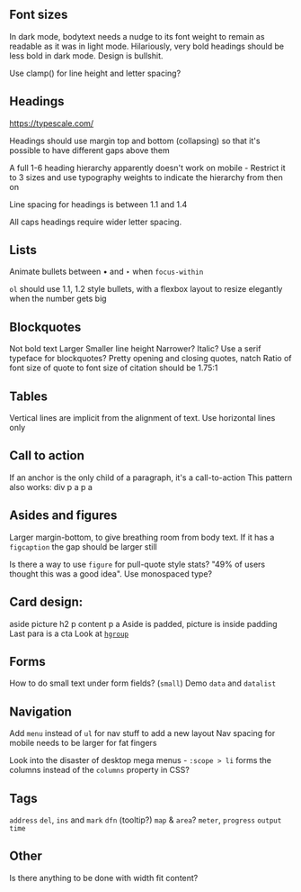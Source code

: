 ## Font sizes

In dark mode, bodytext needs a nudge to its font weight to remain as readable as it was in light mode. Hilariously, very bold headings should be less bold in dark mode. Design is bullshit.

Use clamp() for line height and letter spacing?

## Headings

https://typescale.com/

Headings should use margin top and bottom (collapsing) so that it's possible to have different gaps above them

A full 1-6 heading hierarchy apparently doesn't work on mobile -
Restrict it to 3 sizes and use typography weights to indicate the hierarchy from then on

Line spacing for headings is between 1.1 and 1.4

All caps headings require wider letter spacing.

## Lists

Animate bullets between • and ‣ when `focus-within`

`ol` should use 1.1, 1.2 style bullets, with a flexbox layout to resize elegantly when the number gets big

## Blockquotes

Not bold text
Larger
Smaller line height
Narrower?
Italic?
Use a serif typeface for blockquotes?
Pretty opening and closing quotes, natch
Ratio of font size of quote to font size of citation should be 1.75:1

## Tables

Vertical lines are implicit from the alignment of text. Use horizontal lines only

## Call to action

If an anchor is the only child of a paragraph, it's a call-to-action
This pattern also works:
div
 p a
 p a

## Asides and figures

Larger margin-bottom, to give breathing room from body text. If it has a `figcaption` the gap should be larger still

Is there a way to use `figure` for pull-quote style stats? "49% of users thought this was a good idea". Use monospaced type?

## Card design:

aside
 picture
 h2
 p content
 p a
Aside is padded, picture is inside padding
Last para is a cta
Look at [`hgroup`](https://developer.mozilla.org/en-US/docs/Web/HTML/Reference/Elements/hgroup)

## Forms

How to do small text under form fields? (`small`)
Demo `data` and `datalist`

## Navigation
Add `menu` instead of `ul` for nav stuff to add a new layout
Nav spacing for mobile needs to be larger for fat fingers

Look into the disaster of desktop mega menus - `:scope > li` forms the columns instead of the `columns` property in CSS?

## Tags
`address`
`del`, `ins` and `mark`
`dfn` (tooltip?)
`map` & `area`?
`meter`, `progress`
`output`
`time`

## Other
Is there anything to be done with width fit content?